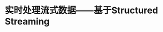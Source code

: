 实时处理流式数据——基于Structured Streaming
================================================================================
